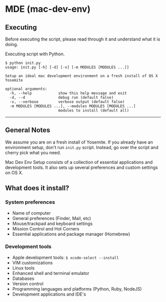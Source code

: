 MDE (mac-dev-env)
=================

## Executing

Before executing the script, please read through it and understand what it is doing.

Executing script with Python.

	$ python init.py
    usage: init.py [-h] [-d] [-v] [-m MODULES [MODULES ...]]

    Setup an ideal mac development environment on a fresh install of OS X Yosemite

    optional arguments:
      -h, --help            show this help message and exit
      -d, --d               debug run (default false)
      -v, --verbose         verbose output (default false)
      -m MODULES [MODULES ...], --modules MODULES [MODULES ...]
                            modules to install (default all)

---

## General Notes
We assume you are on a fresh install of Yosemite. If you already have an environment setup, don't run `init.py` script. Instead, go over the script and cherry pick what you need.

Mac Dev Env Setup consists of a collection of essential applications and development tools. It also sets up several preferences and custom settings on OS X.

## What does it install?

### System preferences
* Name of computer
* General preferences (Finder, Mail, etc)
* Mouse/trackpad and keyboard settings
* Mission Control and Hot Corners
* Essential applications and package manager (Homebrew)

### Development tools
* Apple development tools: `$ xcode-select --install`
* VIM customizations
* Linux tools
* Enhanced shell and terminal emulator
* Databases
* Version control
* Programming languages and platforms (Python, Ruby, NodeJS)
* Development applications and IDE's
